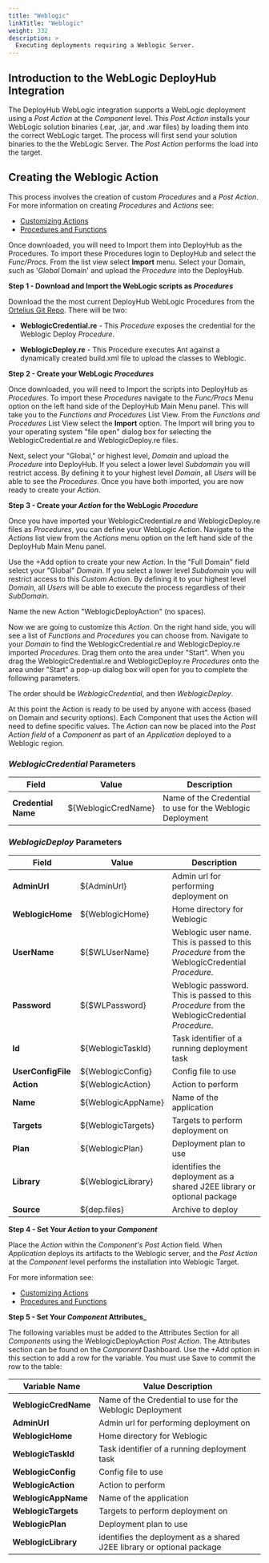 ```yaml
---
title: "Weblogic"
linkTitle: "Weblogic"
weight: 332
description: >
  Executing deployments requiring a Weblogic Server.
---
```


## Introduction to the WebLogic DeployHub Integration

The DeployHub WebLogic integration supports a WebLogic deployment using a _Post Action_ at the _Component_ level. This _Post Action_  installs your WebLogic solution binaries (.ear, .jar, and .war files) by loading them into the correct WebLogic target.  The process will first send your solution binaries to the the WebLogic Server. The _Post Action_ performs the load into the target.

## Creating the Weblogic Action

This process involves the creation of custom _Procedures_ and a _Post Action_.  For more information on creating _Procedures_ and _Actions_ see:

- [Customizing Actions](/userguide/first-steps/2-define-your-actions/)
- [Procedures and Functions](/userguide/customizations/2-define-your-functions-and-procedures/)



Once downloaded, you will need to Import them into DeployHub as the Procedures. To import these Procedures login to DeployHub and select the _Func/Procs_.  From the list view select  **Import** menu. Select your Domain, such as '_Global_ Domain' and upload the _Procedure_ into the DeployHub.


**Step 1 - Download and Import the WebLogic scripts as _Procedures_**

Download the the most current DeployHub WebLogic Procedures from the [Ortelius Git Repo](https://github.com/ortelius/ortelius/blob/master/procedures/). There will be two:

- **WeblogicCredential.re** - This _Procedure_ exposes the credential for the Weblogic Deploy _Procedure_.

- **WeblogicDeploy.re** - This Procedure executes Ant against a dynamically created build.xml file to upload the classes to Weblogic.

**Step 2 - Create your WebLogic _Procedures_**

Once downloaded, you will need to Import the scripts into DeployHub as _Procedures_. To import these _Procedures_ navigate to the _Func/Procs_ Menu option on the left hand side of the DeployHub Main Menu panel. This will take you to the _Functions and Procedures_ List View. From the _Functions and Procedures_ List View select the **Import** option. The Import will bring you to your operating system "file open" dialog box for selecting the WeblogicCredential.re and WeblogicDeploy.re files.

Next, select your "Global," or highest level, _Domain_ and upload the _Procedure_ into DeployHub. If you select a lower level _Subdomain_ you will restrict access.  By defining it to your highest level _Domain_, all _Users_ will be able to see the _Procedures_. Once you have both imported, you are now ready to create your _Action_.

**Step 3 - Create your _Action_ for the WebLogic _Procedure_**

Once you have imported your WeblogicCredential.re and WeblogicDeploy.re files as _Procedures_, you can define your WebLogic _Action_. Navigate to the _Actions_ list view from the _Actions_ menu option on the left hand side of the DeployHub Main Menu panel.  

Use the +Add option to create your new _Action_.  In the "Full Domain" field select your "Global" _Domain_. If you select a lower level _Subdomain_ you will restrict access to this _Custom Action_.  By defining it to your highest level _Domain_, all _Users_ will be able to execute the process regardless of their _SubDomain_.

Name the new Action "WeblogicDeployAction" (no spaces).

Now we are going to customize this _Action_. On the right hand side, you will see a list of _Functions_ and _Procedures_ you can choose from.  Navigate to your _Domain_ to find the WeblogicCredential.re and WeblogicDeploy.re imported _Procedures_.  Drag them onto the area under "Start". When you drag the WeblogicCredential.re and WeblogicDeploy.re  _Procedures_ onto the area under "Start" a pop-up dialog box will open for you to complete the following parameters.

The order should be _WeblogicCredential_, and then _WeblogicDeploy_.

At this point the Action is ready to be used by anyone with access (based on Domain and security options). Each Component that uses the Action will need to define specific values.
The _Action_ can now be placed into the _Post Action field_ of a _Component_ as part of an _Application_ deployed to a Weblogic region.

### _WeblogicCredential_ Parameters

| **Field**           | Value               | Description                                               |
|---------------------|---------------------|-----------------------------------------------------------|
| **Credential Name** | ${WeblogicCredName} | Name of the Credential to use for the Weblogic Deployment |

### _WeblogicDeploy_ Parameters

| **Field**          | Value              | Description                                                                                      |
|--------------------|--------------------|--------------------------------------------------------------------------------------------------|
| **AdminUrl**       | ${AdminUrl}        | Admin url for performing deployment on                                                           |
| **WeblogicHome**   | ${WeblogicHome}    | Home directory for Weblogic                                                                      |
| **UserName**       | ${$WLUserName}     | Weblogic user name.  This is passed to this _Procedure_ from the WeblogicCredential _Procedure_. |
| **Password**       | ${$WLPassword}     | Weblogic password. This is passed to this _Procedure_ from the WeblogicCredential _Procedure_.   |
| **Id**             | ${WeblogicTaskId}  | Task identifier of a running deployment task                                                     |
| **UserConfigFile** | ${WeblogicConfig}  | Config file to use                                                                               |
| **Action**         | ${WeblogicAction}  | Action to perform                                                                                |
| **Name**           | ${WeblogicAppName} | Name of the application                                                                          |
| **Targets**        | ${WeblogicTargets} | Targets to perform deployment on                                                                 |
| **Plan**           | ${WeblogicPlan}    | Deployment plan to use                                                                           |
| **Library**        | ${WeblogicLibrary} | identifies the deployment as a shared J2EE library or optional package                           |
| **Source**         | ${dep.files}       | Archive to deploy                                                                                |

**Step 4 - Set Your _Action_ to your _Component_**

Place the _Action_ within the _Component's Post Action_ field. When _Application_ deploys its artifacts to the Weblogic server, and the  _Post Action_ at the _Component_ level performs the installation into Weblogic Target.

For more information see:

- [Customizing Actions](/userguide/first-steps/2-define-your-actions/)
- [Procedures and Functions](/userguide/customizations/2-define-your-functions-and-procedures/)

**Step 5 - Set Your _Component_ Attributes_**

The following variables must be added to the Attributes Section for all  _Components_ using the WeblogicDeployAction _Post Action_.  The Attributes section can be found on the _Component_ Dashboard.  Use the +Add option in this section to add a row for the variable. You must use Save to commit the row to the table:

| Variable Name        | Value Description                                                      |
|----------------------|------------------------------------------------------------------------|
| **WeblogicCredName** | Name of the Credential to use for the Weblogic Deployment              |
| **AdminUrl**         | Admin url for performing deployment on                                 |
| **WeblogicHome**     | Home directory for Weblogic                                            |
| **WeblogicTaskId**   | Task identifier of a running deployment task                           |
| **WeblogicConfig**   | Config file to use                                                     |
| **WeblogicAction**   | Action to perform                                                      |
| **WeblogicAppName**  | Name of the application                                                |
| **WeblogicTargets**  | Targets to perform deployment on                                       |
| **WeblogicPlan**     | Deployment plan to use                                                 |
| **WeblogicLibrary**  | identifies the deployment as a shared J2EE library or optional package |
